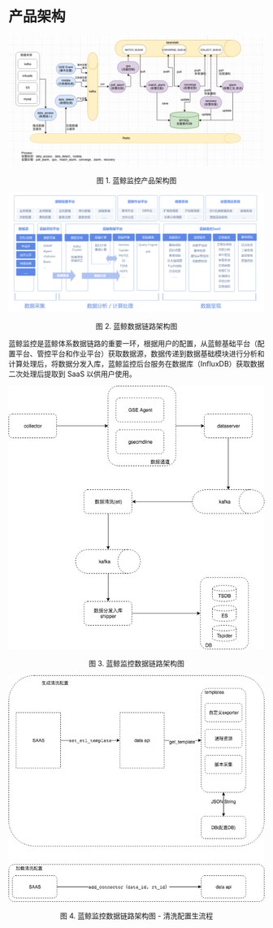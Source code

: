 # 产品架构

![Architecture](../media/product_Architecture_new.png)
<center>图 1. 蓝鲸监控产品架构图</center>

![Architecture](../media/Architecture.png)
<center>图 2. 蓝鲸数据链路架构图</center>

蓝鲸监控是蓝鲸体系数据链路的重要一环，根据用户的配置，从蓝鲸基础平台（配置平台、管控平台和作业平台）获取数据源，数据传递到数据基础模块进行分析和计算处理后，将数据分发入库，蓝鲸监控后台服务在数据库（InfluxDB）获取数据二次处理后提取到 SaaS 以供用户使用。

![Architecture](../media/monitor_backstage_logic.jpg)
<center>图 3. 蓝鲸监控数据链路架构图</center>

![](../media/monitor_backstage_logic2.jpg)
<center>图 4. 蓝鲸监控数据链路架构图 - 清洗配置生流程</center>
